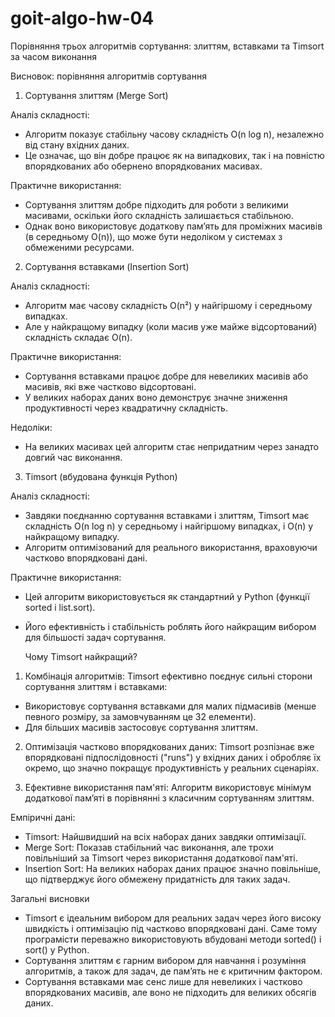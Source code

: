 # goit-algo-hw-04
Порівняння трьох алгоритмів сортування: злиттям, вставками та Timsort за часом виконання

Висновок: порівняння алгоритмів сортування

1. Сортування злиттям (Merge Sort)

Аналіз складності: 
 - Алгоритм показує стабільну часову складність O(n log n), незалежно від стану вхідних даних.
 - Це означає, що він добре працює як на випадкових, так і на повністю впорядкованих або обернено впорядкованих масивах.

Практичне використання: 
 - Сортування злиттям добре підходить для роботи з великими масивами, оскільки його складність залишається стабільною.
 - Однак воно використовує додаткову пам’ять для проміжних масивів (в середньому O(n)), що може бути недоліком у системах з обмеженими ресурсами.

2. Сортування вставками (Insertion Sort)

Аналіз складності: 
 - Алгоритм має часову складність O(n²) у найгіршому і середньому випадках.
 - Але у найкращому випадку (коли масив уже майже відсортований) складність складає O(n).

Практичне використання: 
 - Сортування вставками працює добре для невеликих масивів або масивів, які вже частково відсортовані.
 - У великих наборах даних воно демонструє значне зниження продуктивності через квадратичну складність.

Недоліки: 
 - На великих масивах цей алгоритм стає непридатним через занадто довгий час виконання.

3. Timsort (вбудована функція Python)

Аналіз складності: 
 - Завдяки поєднанню сортування вставками і злиттям, Timsort має складність O(n log n) у середньому і найгіршому випадках, і O(n) у найкращому випадку.
 - Алгоритм оптимізований для реального використання, враховуючи частково впорядковані дані.

Практичне використання: 
 - Цей алгоритм використовується як стандартний у Python (функції sorted і list.sort).
 - Його ефективність і стабільність роблять його найкращим вибором для більшості задач сортування.

   Чому Timsort найкращий?
1. Комбінація алгоритмів: Timsort ефективно поєднує сильні сторони сортування злиттям і вставками:

 - Використовує сортування вставками для малих підмасивів (менше певного розміру, за замовчуванням це 32 елементи).
 - Для більших масивів застосовує сортування злиттям.
   
2. Оптимізація частково впорядкованих даних: Timsort розпізнає вже впорядковані підпослідовності ("runs") у вхідних даних і обробляє їх окремо, що значно покращує продуктивність у реальних сценаріях.

3. Ефективне використання пам'яті: Алгоритм використовує мінімум додаткової пам’яті в порівнянні з класичним сортуванням злиттям.

Емпіричні дані:
 - Timsort: Найшвидший на всіх наборах даних завдяки оптимізації.
 - Merge Sort: Показав стабільний час виконання, але трохи повільніший за Timsort через використання додаткової пам'яті.
 - Insertion Sort: На великих наборах даних працює значно повільніше, що підтверджує його обмежену придатність для таких задач.

Загальні висновки
 - Timsort є ідеальним вибором для реальних задач через його високу швидкість і оптимізацію під частково впорядковані дані. Саме тому програмісти переважно використовують вбудовані методи sorted() і sort() у Python.
 - Сортування злиттям є гарним вибором для навчання і розуміння алгоритмів, а також для задач, де пам’ять не є критичним фактором.
 - Сортування вставками має сенс лише для невеликих і частково впорядкованих масивів, але воно не підходить для великих обсягів даних.



